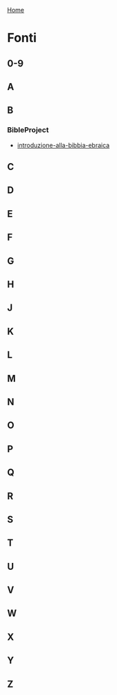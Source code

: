 [Home](/README.md)

# Fonti

## 0-9
## A
## B

### BibleProject

- [introduzione-alla-bibbia-ebraica](/fonti/bible-project/introduzione-alla-bibbia-ebraica.md)

## C
## D
## E
## F
## G
## H
## J
## K
## L
## M
## N
## O
## P
## Q
## R
## S
## T
## U
## V
## W
## X
## Y
## Z